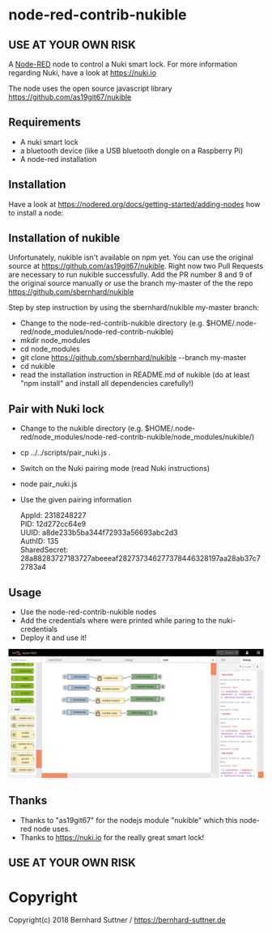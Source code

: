 # node-red-contrib-nukible

## USE AT YOUR OWN RISK 

A <a href="http://nodered.org" target="_new">Node-RED</a> node to control a Nuki smart lock.
For more information regarding Nuki, have a look at https://nuki.io

The node uses the open source javascript library https://github.com/as19git67/nukible

## Requirements
- A nuki smart lock
- a bluetooth device (like a USB bluetooth dongle on a Raspberry Pi)
- A node-red installation

## Installation

Have a look at https://nodered.org/docs/getting-started/adding-nodes how to install a node:

## Installation of nukible

Unfortunately, nukible isn't available on npm yet.
You can use the original source at https://github.com/as19git67/nukible.
Right now two Pull Requests are necessary to run nukible successfully. 
Add the PR number 8 and 9 of the original source manually or use the branch my-master of the the repo https://github.com/sbernhard/nukible

Step by step instruction by using the sbernhard/nukible my-master branch:
- Change to the node-red-contrib-nukible directory (e.g. $HOME/.node-red/node_modules/node-red-contrib-nukible)
- mkdir node_modules
- cd node_modules
- git clone https://github.com/sbernhard/nukible --branch my-master
- cd nukible
- read the installation instruction in README.md of nukible (do at least "npm install" and install all dependencies carefully!)

## Pair with Nuki lock
- Change to the nukible directory (e.g. $HOME/.node-red/node_modules/node-red-contrib-nukible/node_modules/nukible/)
- cp ../../scripts/pair_nuki.js .
- Switch on the Nuki pairing mode (read Nuki instructions)
- node pair_nuki.js
- Use the given pairing information

  AppId: 2318248227  
  PID: 12d272cc64e9  
  UUID: a8de233b5ba344f72933a56693abc2d3  
  AuthID: 135  
  SharedSecret: 28a88283727183727abeeeaf282737346277378446328197aa28ab37c72783a4  

## Usage
- Use the node-red-contrib-nukible nodes
- Add the credentials where were printed while paring to the nuki-credentials
- Deploy it and use it!

![Node-RED Nuki Node](/doc/nuki-node.png)

## Thanks
- Thanks to "as19git67" for the nodejs module "nukible" which this node-red node uses.
- Thanks to https://nuki.io for the really great smart lock!

## USE AT YOUR OWN RISK 

# Copyright

Copyright(c) 2018 Bernhard Suttner / https://bernhard-suttner.de

